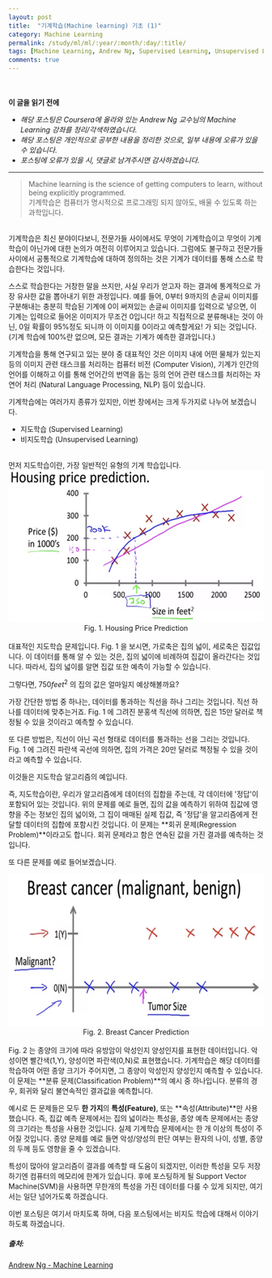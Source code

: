 ```yaml
---
layout: post
title:  "기계학습(Machine learning) 기초 (1)"
category: Machine Learning
permalink: /study/ml/ml/:year/:month/:day/:title/
tags: [Machine Learning, Andrew Ng, Supervised Learning, Unsupervised Learning, 머신러닝, 기계학습, 지도학습, 비지도학습]
comments: true
---
```


<br><br>
**이 글을 읽기 전에**<br>
- _해당 포스팅은 Coursera에 올라와 있는 Andrew Ng 교수님의 Machine Learning 강좌를 정리/각색하였습니다._
- _해당 포스팅은 개인적으로 공부한 내용을 정리한 것으로, 일부 내용에 오류가 있을 수 있습니다._
- _포스팅에 오류가 있을 시, 댓글로 남겨주시면 감사하겠습니다._

---

>Machine learning is the science of getting computers to learn, without being explicitly programmed.<br>
기계학습은 컴퓨터가 명시적으로 프로그래밍 되지 않아도, 배울 수 있도록 하는 과학입니다.

<br>
기계학습은 최신 분야이다보니, 전문가들 사이에서도 무엇이 기계학습이고 무엇이 기계학습이 아닌가에 대한 논의가 여전히 이루어지고 있습니다. 그럼에도 불구하고 전문가들 사이에서 공통적으로 기계학습에 대하여 정의하는 것은 기계가 데이터를 통해 스스로 학습한다는 것입니다.<br>

스스로 학습한다는 거창한 말을 쓰지만, 사실 우리가 얻고자 하는 결과에 통계적으로 가장 유사한 값을 뽑아내기 위한 과정입니다. 예를 들어, 0부터 9까지의 손글씨 이미지를 구분해내는 충분히 학습된 기계에 0이 써져있는 손글씨 이미지를 입력으로 넣으면, 이 기계는 입력으로 들어온 이미지가 무조건 0입니다! 하고 직접적으로 분류해내는 것이 아닌, 0일 확률이 95%정도 되니까 이 이미지를 0이라고 예측할게요! 가 되는 것입니다. (기계 학습에 100%란 없으며, 모든 결과는 기계가 예측한 결과입니다.)<br>

기계학습을 통해 연구되고 있는 분야 중 대표적인 것은 이미지 내에 어떤 물체가 있는지 등의 이미지 관련 태스크를 처리하는 컴퓨터 비전 (Computer Vision), 기계가 인간의 언어를 이해하고 이를 통해 언어간의 번역을 돕는 등의 언어 관련 태스크를 처리하는 자연어 처리 (Natural Language Processing, NLP) 등이 있습니다.<br>

기계학습에는 여러가지 종류가 있지만, 이번 장에서는 크게 두가지로 나누어 보겠습니다.
- 지도학습 (Supervised Learning)
- 비지도학습 (Unsupervised Learning)

<br>
먼저 지도학습이란, 가장 일반적인 유형의 기계 학습입니다.<br>

<center><img src="/assets/ml/01/Fig01_HousingPrice.png" width="600" height="300"></center>
<center>Fig. 1. Housing Price Prediction</center>
<br>
대표적인 지도학습 문제입니다. Fig. 1 을 보시면, 가로축은 집의 넓이, 세로축은 집값입니다. 이 데이터를 통해 알 수 있는 것은, 집의 넓이에 비례하여 집값이 올라간다는 것입니다. 따라서, 집의 넓이를 알면 집값 또한 예측이 가능할 수 있습니다.<br>

그렇다면, $750feet^2$ 의 집의 값은 얼마일지 예상해볼까요?<br>

가장 간단한 방법 중 하나는, 데이터를 통과하는 직선을 하나 그리는 것입니다. 직선 하나를 데이터에 맞추는거죠. Fig. 1 에 그려진 분홍색 직선에 의하면, 집은 15만 달러로 책정될 수 있을 것이라고 예측할 수 있습니다.<br>

또 다른 방법은, 직선이 아닌 곡선 형태로 데이터를 통과하는 선을 그리는 것입니다. Fig. 1 에 그려진 파란색 곡선에 의하면, 집의 가격은 20만 달러로 책정될 수 있을 것이라고 예측할 수 있습니다.<br>

이것들은 지도학습 알고리즘의 예입니다.<br>

즉, 지도학습이란, 우리가 알고리즘에게 데이터의 집합을 주는데, 각 데이터에 '정답'이 포함되어 있는 것입니다. 위의 문제를 예로 들면, 집의 값을 예측하기 위하여 집값에 영향을 주는 정보인 집의 넓이와, 그 집이 매매된 실제 집값, 즉 '정답'을 알고리즘에게 전달할 데이터의 집합에 포함시킨 것입니다. 이 문제는 **회귀 문제(Regression Problem)**이라고도 합니다. 회귀 문제라고 함은 연속된 값을 가진 결과를 예측하는 것입니다.<br>

또 다른 문제를 예로 들어보겠습니다.<br>

<center><img src="/assets/ml/01/Fig02_BreastCancer.png" width="600" height="300"></center>
<center>Fig. 2. Breast Cancer Prediction</center>
<br>
Fig. 2 는 종양의 크기에 따라 유방암이 악성인지 양성인지를 표현한 데이터입니다. 악성이면 빨간색(1,Y), 양성이면 파란색(0,N)로 표현했습니다. 기계학습은 해당 데이터를 학습하여 어떤 종양 크기가 주어지면, 그 종양이 악성인지 양성인지 예측할 수 있습니다. 이 문제는 **분류 문제(Classification Problem)**의 예시 중 하나입니다. 분류의 경우, 회귀와 달리 불연속적인 결과값을 예측합니다.<br>

예시로 든 문제들은 모두 **한 가지**의 **특성(Feature)**, 또는 **속성(Attribute)**만 사용했습니다. 즉, 집값 예측 문제에서는 집의 넓이라는 특성을, 종양 예측 문제에서는 종양의 크기라는 특성을 사용한 것입니다. 실제 기계학습 문제에서는 한 개 이상의 특성이 주어질 것입니다. 종양 문제를 예로 들면 악성/양성의 판단 여부는 환자의 나이, 성별, 종양의 두께 등도 영향을 줄 수 있겠습니다.<br>

특성이 많아야 알고리즘이 결과를 예측할 때 도움이 되겠지만, 이러한 특성을 모두 저장하기엔 컴퓨터의 메모리에 한계가 있습니다. 후에 포스팅하게 될 Support Vector Machine(SVM)을 사용하면 무한개의 특성을 가진 데이터를 다룰 수 있게 되지만, 여기서는 일단 넘어가도록 하겠습니다.<br>

이번 포스팅은 여기서 마치도록 하며, 다음 포스팅에서는 비지도 학습에 대해서 이야기하도록 하겠습니다.

##### 출처:
[Andrew Ng - Machine Learning](https://www.coursera.org/learn/machine-learning)
